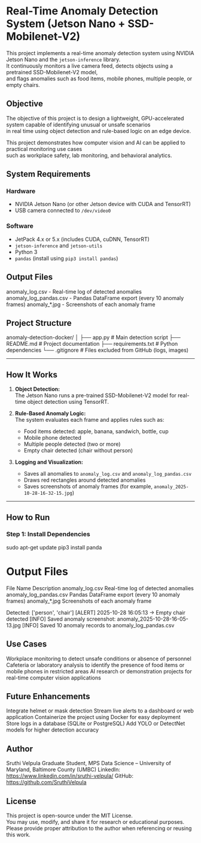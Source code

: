 # Real-Time Anomaly Detection System (Jetson Nano + SSD-Mobilenet-V2)

This project implements a real-time anomaly detection system using NVIDIA Jetson Nano and the `jetson-inference` library.  
It continuously monitors a live camera feed, detects objects using a pretrained SSD-Mobilenet-V2 model,  
and flags anomalies such as food items, mobile phones, multiple people, or empty chairs.



## Objective

The objective of this project is to design a lightweight, GPU-accelerated system capable of identifying unusual or unsafe scenarios  
in real time using object detection and rule-based logic on an edge device.

This project demonstrates how computer vision and AI can be applied to practical monitoring use cases  
such as workplace safety, lab monitoring, and behavioral analytics.


## System Requirements

### Hardware
- NVIDIA Jetson Nano (or other Jetson device with CUDA and TensorRT)
- USB camera connected to `/dev/video0`

### Software
- JetPack 4.x or 5.x (includes CUDA, cuDNN, TensorRT)
- `jetson-inference` and `jetson-utils`
- Python 3
- `pandas` (install using `pip3 install pandas`)


## Output Files
anomaly_log.csv - Real-time log of detected anomalies
anomaly_log_pandas.csv - Pandas DataFrame export (every 10 anomaly frames)
anomaly_*.jpg - Screenshots of each anomaly frame

## Project Structure

anomaly-detection-docker/
│
├── app.py # Main detection script
├── README.md # Project documentation
├── requirements.txt # Python dependencies
└── .gitignore # Files excluded from GitHub (logs, images)

---

## How It Works

1. **Object Detection:**  
   The Jetson Nano runs a pre-trained SSD-Mobilenet-V2 model for real-time object detection using TensorRT.

2. **Rule-Based Anomaly Logic:**  
   The system evaluates each frame and applies rules such as:
   - Food items detected: apple, banana, sandwich, bottle, cup  
   - Mobile phone detected  
   - Multiple people detected (two or more)  
   - Empty chair detected (chair without person)

3. **Logging and Visualization:**  
   - Saves all anomalies to `anomaly_log.csv` and `anomaly_log_pandas.csv`  
   - Draws red rectangles around detected anomalies  
   - Saves screenshots of anomaly frames (for example, `anomaly_2025-10-28-16-32-15.jpg`)

---

## How to Run

### Step 1: Install Dependencies

sudo apt-get update
pip3 install panda

# Output Files
File Name	                Description
anomaly_log.csv	          Real-time log of detected anomalies
anomaly_log_pandas.csv	    Pandas DataFrame export (every 10 anomaly frames)
anomaly_*.jpg	             Screenshots of each anomaly frame

Detected: ['person', 'chair']
[ALERT] 2025-10-28 16:05:13 -> Empty chair detected
[INFO] Saved anomaly screenshot: anomaly_2025-10-28-16-05-13.jpg
[INFO] Saved 10 anomaly records to anomaly_log_pandas.csv




## Use Cases
Workplace monitoring to detect unsafe conditions or absence of personnel
Cafeteria or laboratory analysis to identify the presence of food items or mobile phones in restricted areas
AI research or demonstration projects for real-time computer vision applications

## Future Enhancements
Integrate helmet or mask detection
Stream live alerts to a dashboard or web application
Containerize the project using Docker for easy deployment
Store logs in a database (SQLite or PostgreSQL)
Add YOLO or DetectNet models for higher detection accuracy

## Author
Sruthi Velpula
Graduate Student, MPS Data Science – University of Maryland, Baltimore County (UMBC)
LinkedIn: https://www.linkedin.com/in/sruthi-velpula/
GitHub: https://github.com/SruthiVelpula


## License

This project is open-source under the MIT License.  
You may use, modify, and share it for research or educational purposes.  
Please provide proper attribution to the author when referencing or reusing this work.
